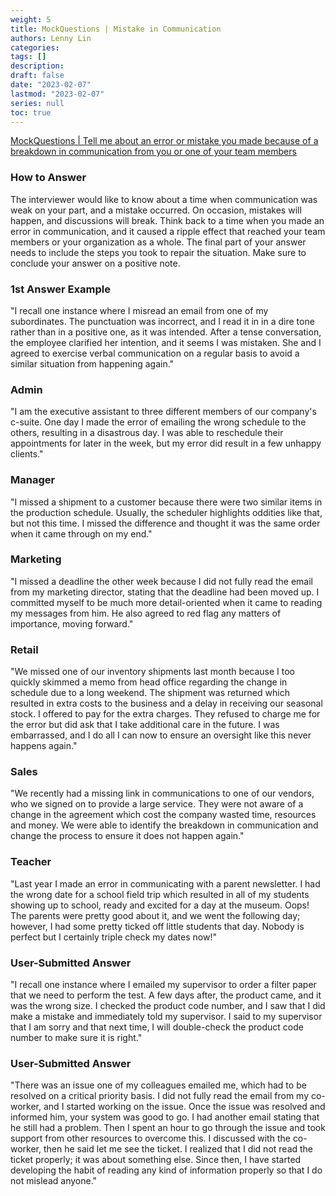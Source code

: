 ```yaml
---
weight: 5
title: MockQuestions | Mistake in Communication
authors: Lenny Lin
categories: 
tags: []
description: 
draft: false
date: "2023-02-07"
lastmod: "2023-02-07"
series: null
toc: true
---
```



<a href = "https://www.mockquestions.com/interview/Communication/Tell-me-about-an-error-or-mistake-you-made-because-of-a-brea-3315230.html" target="_blank" rel="noopener noreferrer">MockQuestions | Tell me about an error or mistake you made because of a breakdown in communication from you or one of your team members</a>


### How to Answer

The interviewer would like to know about a time when communication was weak on your part, and a mistake occurred. On occasion, mistakes will happen, and discussions will break. Think back to a time when you made an error in communication, and it caused a ripple effect that reached your team members or your organization as a whole. The final part of your answer needs to include the steps you took to repair the situation. Make sure to conclude your answer on a positive note.

### 1st Answer Example

"I recall one instance where I misread an email from one of my subordinates. The punctuation was incorrect, and I read it in in a dire tone rather than in a positive one, as it was intended. After a tense conversation, the employee clarified her intention, and it seems I was mistaken. She and I agreed to exercise verbal communication on a regular basis to avoid a similar situation from happening again."

### Admin

"I am the executive assistant to three different members of our company's c-suite. One day I made the error of emailing the wrong schedule to the others, resulting in a disastrous day. I was able to reschedule their appointments for later in the week, but my error did result in a few unhappy clients."

### Manager

"I missed a shipment to a customer because there were two similar items in the production schedule. Usually, the scheduler highlights oddities like that, but not this time. I missed the difference and thought it was the same order when it came through on my end."

### Marketing

"I missed a deadline the other week because I did not fully read the email from my marketing director, stating that the deadline had been moved up. I committed myself to be much more detail-oriented when it came to reading my messages from him. He also agreed to red flag any matters of importance, moving forward."


### Retail

"We missed one of our inventory shipments last month because I too quickly skimmed a memo from head office regarding the change in schedule due to a long weekend. The shipment was returned which resulted in extra costs to the business and a delay in receiving our seasonal stock. I offered to pay for the extra charges. They refused to charge me for the error but did ask that I take additional care in the future. I was embarrassed, and I do all I can now to ensure an oversight like this never happens again."


### Sales

"We recently had a missing link in communications to one of our vendors, who we signed on to provide a large service. They were not aware of a change in the agreement which cost the company wasted time, resources and money. We were able to identify the breakdown in communication and change the process to ensure it does not happen again."


### Teacher

"Last year I made an error in communicating with a parent newsletter. I had the wrong date for a school field trip which resulted in all of my students showing up to school, ready and excited for a day at the museum. Oops! The parents were pretty good about it, and we went the following day; however, I had some pretty ticked off little students that day. Nobody is perfect but I certainly triple check my dates now!"


### User-Submitted Answer

"I recall one instance where I emailed my supervisor to order a filter paper that we need to perform the test. A few days after, the product came, and it was the wrong size. I checked the product code number, and I saw that I did make a mistake and immediately told my supervisor. I said to my supervisor that I am sorry and that next time, I will double-check the product code number to make sure it is right."


### User-Submitted Answer

"There was an issue one of my colleagues emailed me, which had to be resolved on a critical priority basis. I did not fully read the email from my co-worker, and I started working on the issue. Once the issue was resolved and informed him, your system was good to go. I had another email stating that he still had a problem. Then I spent an hour to go through the issue and took support from other resources to overcome this. I discussed with the co-worker, then he said let me see the ticket. I realized that I did not read the ticket properly; it was about something else. Since then, I have started developing the habit of reading any kind of information properly so that I do not mislead anyone."